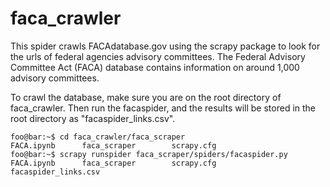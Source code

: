 # faca_crawler

This spider crawls FACAdatabase.gov using the scrapy package to look for the urls of federal agencies advisory committees. The Federal Advisory Committee Act (FACA) database contains information on around 1,000 advisory committees.

To crawl the database, make sure you are on the root directory of faca_crawler.
Then run the facaspider, and the results will be stored in the root directory as "facaspider_links.csv".

```console
foo@bar:~$ cd faca_crawler/faca_scraper
FACA.ipynb		faca_scraper		scrapy.cfg
foo@bar:~$ scrapy runspider faca_scraper/spiders/facaspider.py
FACA.ipynb		faca_scraper		scrapy.cfg
facaspider_links.csv
```
